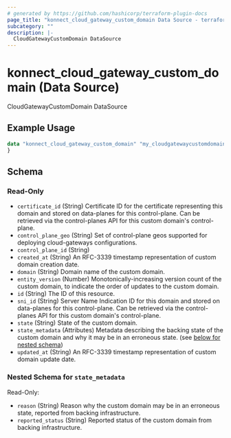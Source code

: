 ```yaml
---
# generated by https://github.com/hashicorp/terraform-plugin-docs
page_title: "konnect_cloud_gateway_custom_domain Data Source - terraform-provider-konnect"
subcategory: ""
description: |-
  CloudGatewayCustomDomain DataSource
---
```


# konnect_cloud_gateway_custom_domain (Data Source)

CloudGatewayCustomDomain DataSource

## Example Usage

```terraform
data "konnect_cloud_gateway_custom_domain" "my_cloudgatewaycustomdomain" {
}
```

<!-- schema generated by tfplugindocs -->
## Schema

### Read-Only

- `certificate_id` (String) Certificate ID for the certificate representing this domain and stored on data-planes for this
control-plane. Can be retrieved via the control-planes API for this custom domain's control-plane.
- `control_plane_geo` (String) Set of control-plane geos supported for deploying cloud-gateways configurations.
- `control_plane_id` (String)
- `created_at` (String) An RFC-3339 timestamp representation of custom domain creation date.
- `domain` (String) Domain name of the custom domain.
- `entity_version` (Number) Monotonically-increasing version count of the custom domain, to indicate the order of updates to the custom
domain.
- `id` (String) The ID of this resource.
- `sni_id` (String) Server Name Indication ID for this domain and stored on data-planes for this control-plane. Can be retrieved
via the control-planes API for this custom domain's control-plane.
- `state` (String) State of the custom domain.
- `state_metadata` (Attributes) Metadata describing the backing state of the custom domain and why it may be in an erroneous state. (see [below for nested schema](#nestedatt--state_metadata))
- `updated_at` (String) An RFC-3339 timestamp representation of custom domain update date.

<a id="nestedatt--state_metadata"></a>
### Nested Schema for `state_metadata`

Read-Only:

- `reason` (String) Reason why the custom domain may be in an erroneous state, reported from backing infrastructure.
- `reported_status` (String) Reported status of the custom domain from backing infrastructure.

